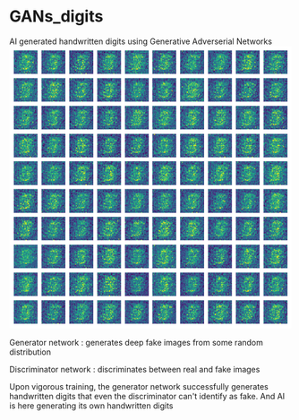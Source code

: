 # GANs_digits
AI generated handwritten digits using Generative Adverserial Networks
![](https://github.com/lokesMCI/GANs_digits/blob/3d8de31919e73cbdae3503ac199fe78646a9d675/Generated%20num%20summary.gif)

Generator network : generates deep fake images from some random distribution

Discriminator network : discriminates between real and fake images

Upon vigorous training, the generator network successfully generates handwritten digits that even the discriminator can't identify as fake. 
And AI is here generating its own handwritten digits
